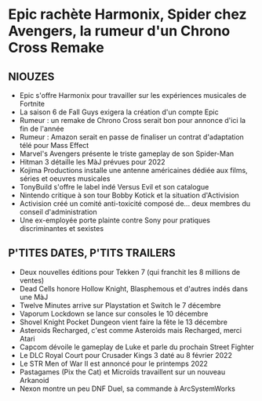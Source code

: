 # Epic rachète Harmonix, Spider chez Avengers, la rumeur d'un Chrono Cross Remake

## NIOUZES

- Epic s'offre Harmonix pour travailler sur les expériences musicales de Fortnite
- La saison 6 de Fall Guys exigera la création d'un compte Epic
- Rumeur : un remake de Chrono Cross serait bon pour annonce d'ici la fin de l'année
- Rumeur : Amazon serait en passe de finaliser un contrat d'adaptation télé pour Mass Effect
- Marvel's Avengers présente le triste gameplay de son Spider-Man
- Hitman 3 détaille les MàJ prévues pour 2022
- Kojima Productions installe une antenne américaines dédiée aux films, séries et oeuvres musicales
- TonyBuild s'offre le label indé Versus Evil et son catalogue
- Nintendo critique à son tour Bobby Kotick et la situation d'Activision
- Activision créé un comité anti-toxicité composé de... deux membres du conseil d'administration
- Une ex-employée porte plainte contre Sony pour pratiques discriminantes et sexistes

## P'TITES DATES, P'TITS TRAILERS

- Deux nouvelles éditions pour Tekken 7 (qui franchit les 8 millions de ventes)
- Dead Cells honore Hollow Knight, Blasphemous et d'autres indés dans une MàJ
- Twelve Minutes arrive sur Playstation et Switch le 7 décembre
- Vaporum Lockdown se lance sur consoles le 10 décembre
- Shovel Knight Pocket Dungeon vient faire la fête le 13 décembre
- Asteroids Recharged, c'est comme Asteroids mais Recharged, merci Atari
- Capcom dévoile le gameplay de Luke et parle du prochain Street Fighter
- Le DLC Royal Court pour Crusader Kings 3 daté au 8 février 2022
- Le STR Men of War II est annoncé pour le printemps 2022
- Pastagames (Pix the Cat) et Microïds travaillent sur un nouveau Arkanoid
- Nexon montre un peu DNF Duel, sa commande à ArcSystemWorks
